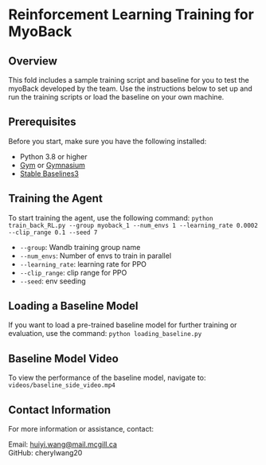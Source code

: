 # Reinforcement Learning Training for MyoBack

## Overview
This fold includes a sample training script and baseline for you to test the myoBack developed by the team. Use the instructions below to set up and run the training scripts or load the baseline on your own machine.

## Prerequisites
Before you start, make sure you have the following installed:
- Python 3.8 or higher
- [Gym](https://github.com/openai/gym) or [Gymnasium](https://github.com/Farama-Foundation/Gymnasium)
- [Stable Baselines3](https://github.com/DLR-RM/stable-baselines3)

## Training the Agent
To start training the agent, use the following command:
`python train_back_RL.py --group myoback_1 --num_envs 1 --learning_rate 0.0002 --clip_range 0.1 --seed 7`
- `--group`: Wandb training group name
- `--num_envs`: Number of envs to train in parallel
- `--learning_rate`: learning rate for PPO
- `--clip_range`: clip range for PPO
- `--seed`: env seeding

## Loading a Baseline Model
If you want to load a pre-trained baseline model for further training or evaluation, use the command:
`python loading_baseline.py`

## Baseline Model Video
To view the performance of the baseline model, navigate to:
`videos/baseline_side_video.mp4`

## Contact Information
For more information or assistance, contact:  <br />

Email: huiyi.wang@mail.mcgill.ca <br />
GitHub: cherylwang20
